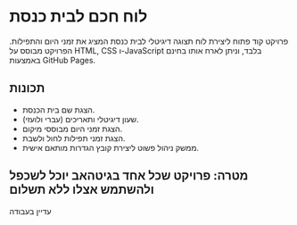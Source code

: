 # לוח חכם לבית כנסת

פרויקט קוד פתוח ליצירת לוח תצוגה דיגיטלי לבית כנסת המציג את זמני היום והתפילות.
הפרויקט מבוסס על HTML, CSS ו-JavaScript בלבד, וניתן לארח אותו בחינם באמצעות GitHub Pages.

## תכונות
- הצגת שם בית הכנסת.
- שעון דיגיטלי ותאריכים (עברי ולועזי).
- הצגת זמני היום מבוססי מיקום.
- הצגת זמני תפילות לחול ולשבת.
- ממשק ניהול פשוט ליצירת קובץ הגדרות מותאם אישית.

## מטרה: פרויקט שכל אחד בגיטהאב יוכל לשכפל ולהשתמש אצלו ללא תשלום

עדיין בעבודה
